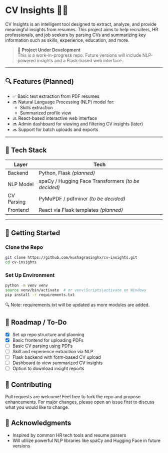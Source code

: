 # CV Insights 🧠📄

CV Insights is an intelligent tool designed to extract, analyze, and provide meaningful insights from resumes. This project aims to help recruiters, HR professionals, and job seekers by parsing CVs and summarizing key information such as skills, experience, education, and more.

> 🚧 **Project Under Development**  
> This is a work-in-progress repo. Future versions will include NLP-powered insights and a Flask-based web interface.

---

## 🔍 Features (Planned)

- ✅ Basic text extraction from PDF resumes
- 🔜 Natural Language Processing (NLP) model for:
  - Skills extraction
  - Summarized profile view
- 🔜 React-based interactive web interface
- 🔜 Admin dashboard for viewing and filtering CV insights (later)
- 🔜 Support for batch uploads and exports

---

## 🧰 Tech Stack

| Layer        | Tech                                                     |
|--------------|----------------------------------------------------------|
| Backend      | Python, Flask *(planned)*                                |
| NLP Model    | spaCy / Hugging Face Transformers *(to be decided)*      |
| CV Parsing   | PyMuPDF / pdfminer *(to be decided)*                     |
| Frontend     | React via Flask templates *(planned)*                    |

---

## 🚀 Getting Started

### Clone the Repo

```bash
git clone https://github.com/kushagrasinghx/cv-insights.git
cd cv-insights
```

### Set Up Environment

```bash
python -m venv venv
source venv/bin/activate  # or venv\Scripts\activate on Windows
pip install -r requirements.txt
```

🔍 Note: requirements.txt will be updated as more modules are added.

## 📌 Roadmap / To-Do

- [x] Set up repo structure and planning 
- [x] Basic frontend for uploading PDFs
- [ ] Basic CV parsing using PDFs
- [ ] Skill and experience extraction via NLP 
- [ ] Flask backend with form-based CV upload
- [ ] Dashboard to view summarized CV insights
- [ ] Option to download insight reports

## 🤝 Contributing

Pull requests are welcome! Feel free to fork the repo and propose enhancements. For major changes, please open an issue first to discuss what you would like to change.

## 🙌 Acknowledgments

- Inspired by common HR tech tools and resume parsers
- Will utilize powerful NLP libraries like spaCy and Hugging Face in future versions